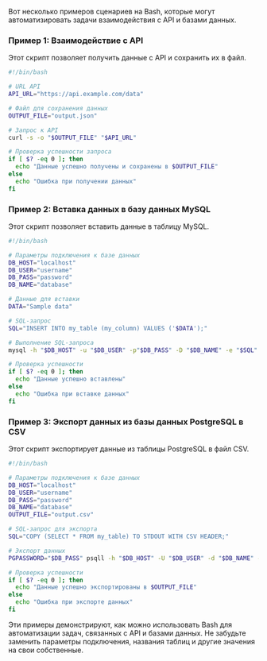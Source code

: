 Вот несколько примеров сценариев на Bash, которые могут автоматизировать задачи взаимодействия с API и базами данных.

### Пример 1: Взаимодействие с API

Этот скрипт позволяет получить данные с API и сохранить их в файл.

```bash
#!/bin/bash

# URL API
API_URL="https://api.example.com/data"

# Файл для сохранения данных
OUTPUT_FILE="output.json"

# Запрос к API
curl -s -o "$OUTPUT_FILE" "$API_URL"

# Проверка успешности запроса
if [ $? -eq 0 ]; then
  echo "Данные успешно получены и сохранены в $OUTPUT_FILE"
else
  echo "Ошибка при получении данных"
fi
```

### Пример 2: Вставка данных в базу данных MySQL

Этот скрипт позволяет вставить данные в таблицу MySQL.

```bash
#!/bin/bash

# Параметры подключения к базе данных
DB_HOST="localhost"
DB_USER="username"
DB_PASS="password"
DB_NAME="database"

# Данные для вставки
DATA="Sample data"

# SQL-запрос
SQL="INSERT INTO my_table (my_column) VALUES ('$DATA');"

# Выполнение SQL-запроса
mysql -h "$DB_HOST" -u "$DB_USER" -p"$DB_PASS" -D "$DB_NAME" -e "$SQL"

# Проверка успешности
if [ $? -eq 0 ]; then
  echo "Данные успешно вставлены"
else
  echo "Ошибка при вставке данных"
fi
```

### Пример 3: Экспорт данных из базы данных PostgreSQL в CSV

Этот скрипт экспортирует данные из таблицы PostgreSQL в файл CSV.

```bash
#!/bin/bash

# Параметры подключения к базе данных
DB_HOST="localhost"
DB_USER="username"
DB_PASS="password"
DB_NAME="database"
OUTPUT_FILE="output.csv"

# SQL-запрос для экспорта
SQL="COPY (SELECT * FROM my_table) TO STDOUT WITH CSV HEADER;"

# Экспорт данных
PGPASSWORD="$DB_PASS" psqll -h "$DB_HOST" -U "$DB_USER" -d "$DB_NAME" -c "$SQL" > "$OUTPUT_FILE"

# Проверка успешности
if [ $? -eq 0 ]; then
  echo "Данные успешно экспортированы в $OUTPUT_FILE"
else
  echo "Ошибка при экспорте данных"
fi
```

Эти примеры демонстрируют, как можно использовать Bash для автоматизации задач, связанных с API и базами данных. Не забудьте заменить параметры подключения, названия таблиц и другие значения на свои собственные.

